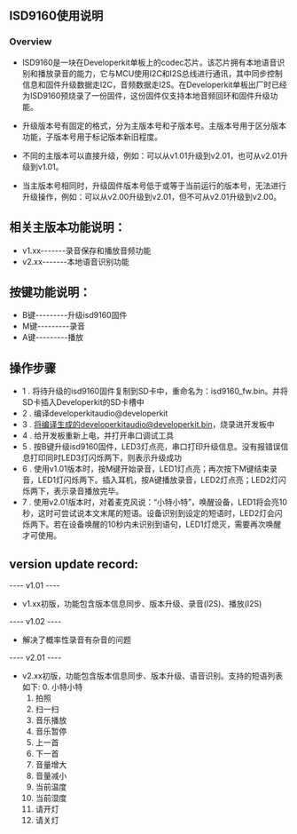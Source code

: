 
## ISD9160使用说明
### Overview
* ISD9160是一块在Developerkit单板上的codec芯片。该芯片拥有本地语音识别和播放录音的能力，它与MCU使用I2C和I2S总线进行通讯，其中同步控制信息和固件升级数据走I2C，音频数据走I2S。在Developerkit单板出厂时已经为ISD9160预烧录了一份固件，这份固件仅支持本地音频回环和固件升级功能。

* 升级版本号有固定的格式，分为主版本号和子版本号。主版本号用于区分版本功能，子版本号用于标记版本新旧程度。
* 不同的主版本可以直接升级，例如：可以从v1.01升级到v2.01，也可从v2.01升级到v1.01。
* 当主版本号相同时，升级固件版本号低于或等于当前运行的版本号，无法进行升级操作，例如：可以从v2.00升级到v2.01，但不可从v2.01升级到v2.00。

## 相关主版本功能说明：

* v1.xx-------录音保存和播放音频功能
* v2.xx-------本地语音识别功能

## 按键功能说明：
* B键---------升级isd9160固件
* M键---------录音
* A键---------播放

## 操作步骤

* 1 . 将待升级的isd9160固件复制到SD卡中，重命名为：isd9160_fw.bin。并将SD卡插入Developerkit的SD卡槽中
* 2 . 编译developerkitaudio@developerkit
* 3 . 将编译生成的developerkitaudio@developerkit.bin，烧录进开发板中
* 4 . 给开发板重新上电，并打开串口调试工具
* 5 . 按B键升级isd9160固件，LED3灯点亮，串口打印升级信息。没有报错误信息打印同时LED3灯闪烁两下，则表示升级成功
* 6 . 使用v1.01版本时，按M键开始录音，LED1灯点亮；再次按下M键结束录音，LED1灯闪烁两下。插入耳机，按A键播放录音，LED2灯点亮；LED2灯闪烁两下，表示录音播放完毕。
* 7 . 使用v2.01版本时，对着麦克风说：“小特小特”，唤醒设备，LED1将会亮10秒，这时可尝试说本文末尾的短语。设备识别到设定的短语时，LED2灯会闪烁两下。若在设备唤醒的10秒内未识别到语句，LED1灯熄灭，需要再次唤醒才可使用。


## version update record:

---- v1.01 ----

* v1.xx初版，功能包含版本信息同步、版本升级、录音(I2S)、播放(I2S)

---- v1.02 ----

* 解决了概率性录音有杂音的问题

---- v2.01 ----

* v2.xx初版，功能包含版本信息同步、版本升级、语音识别。支持的短语列表如下:
	0. 小特小特
	1. 拍照
	2. 扫一扫
	3. 音乐播放
	4. 音乐暂停
	5. 上一首
	6. 下一首
	7. 音量增大
	8. 音量减小
	9. 当前温度
	10. 当前湿度
	11. 请开灯
	12. 请关灯
